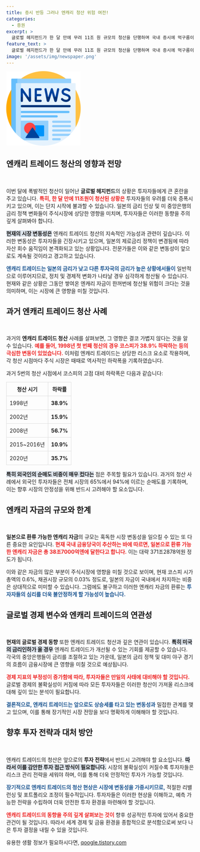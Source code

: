 ```yaml
---
title: 증시 반등 그러나 엔캐리 청산 위험 여전!
categories:
  - 증권
excerpt: >
  글로벌 헤지펀드가 한 달 만에 무려 11조 원 규모의 청산을 단행하며 국내 증시에 먹구름이 드리웠습니다. 일본의 금리 인상과 미국의 경기 우려로 엔캐리 트레이드가 재편되고 있으며, 변동성은 계속될 것으로 예상됩니다.
feature_text: >
  글로벌 헤지펀드가 한 달 만에 무려 11조 원 규모의 청산을 단행하며 국내 증시에 먹구름이 드리웠습니다. 일본의 금리 인상과 미국의 경기 우려로 엔캐리 트레이드가 재편되고 있으며, 변동성은 계속될 것으로 예상됩니다.
image: '/assets/img/newspaper.png'
---
```


<p><img src="/assets/img/newspaper.png" alt="kimp 속보" /></p>

<h2 data-ke-size="size26">엔캐리 트레이드 청산의 영향과 전망</h2>

<p data-ke-size="size16">&nbsp;</p>

<p>이번 달에 폭발적인 청산이 일어난 <b>글로벌 헤지펀드</b>의 상황은 투자자들에게 큰 혼란을 주고 있습니다. <b><span style="color: #ee2323;">특히, 한 달 만에 11조원이 청산된 상황은</span></b> 투자자들의 우려를 더욱 증폭시키고 있으며, 이는 단지 시작에 불과할 수 있습니다. 일본의 금리 인상 및 미 중앙은행의 금리 정책 변화들이 주식시장에 상당한 영향을 미치며, 투자자들은 이러한 동향을 주의 깊게 살펴봐야 합니다.</p>

<p><b><span style="background-color: #21538527;">현재의 시장 변동성은</span></b> 엔캐리 트레이드 청산의 지속적인 가능성과 관련이 깊습니다. 이러한 변동성은 투자자들을 긴장시키고 있으며, 일본의 제로금리 정책이 변경됨에 따라 자산 회수 움직임이 본격화되고 있는 상황입니다. 전문가들은 이와 같은 변동성이 앞으로도 계속될 것이라고 경고하고 있습니다. </p>

<p><b><span style="color: #1a5490;">엔캐리 트레이드는 일본의 금리가 낮고 다른 투자국의 금리가 높은 상황에서들이</span></b> 일반적으로 이루어지므로, 정치 및 경제적 변화가 나타날 경우 심각하게 청산될 수 있습니다. 현재와 같은 상황은 그동안 쌓여온 엔캐리 자금이 한꺼번에 청산될 위험이 크다는 것을 의미하며, 이는 시장에 큰 영향을 미칠 것입니다.</p>

<h2 data-ke-size="size26">과거 엔캐리 트레이드 청산 사례</h2>

<p data-ke-size="size16">&nbsp;</p>

<p>과거의 <b>엔캐리 트레이드 청산</b> 사례를 살펴보면, 그 영향은 결코 가볍지 않다는 것을 알 수 있습니다. <b><span style="color: #ee2323;">예를 들어, 1998년 첫 번째 청산의 경우 코스피가 38.9% 하락하는 등의 극심한 변동이 있었습니다.</span></b> 이처럼 엔캐리 트레이드는 상당한 리스크 요소로 작용하며, 각 청산 시점마다 주식 시장은 때때로 역사적인 하락폭을 기록하였습니다.</p>

<p>과거 5번의 청산 시점에서 코스피의 고점 대비 하락폭은 다음과 같습니다:</p>

<table style="width: 100%; border-collapse: collapse;">
  <tr>
    <th style="border: 1px solid #ddd; padding: 8px;">청산 시기</th>
    <th style="border: 1px solid #ddd; padding: 8px;">하락률</th>
  </tr>
  <tr>
    <td style="border: 1px solid #ddd; padding: 8px;">1998년</td>
    <td style="border: 1px solid #ddd; padding: 8px; text-align: center;"><b>38.9%</b></td>
  </tr>
  <tr>
    <td style="border: 1px solid #ddd; padding: 8px;">2002년</td>
    <td style="border: 1px solid #ddd; padding: 8px; text-align: center;"><b>15.9%</b></td>
  </tr>
  <tr>
    <td style="border: 1px solid #ddd; padding: 8px;">2008년</td>
    <td style="border: 1px solid #ddd; padding: 8px; text-align: center;"><b>56.7%</b></td>
  </tr>
  <tr>
    <td style="border: 1px solid #ddd; padding: 8px;">2015~2016년</td>
    <td style="border: 1px solid #ddd; padding: 8px; text-align: center;"><b>10.9%</b></td>
  </tr>
  <tr>
    <td style="border: 1px solid #ddd; padding: 8px;">2020년</td>
    <td style="border: 1px solid #ddd; padding: 8px; text-align: center;"><b>35.7%</b></td>
  </tr>
</table>

<p><b><span style="background-color: #21538527;">특히 외국인의 순매도 비중이 매우 컸다는</span></b> 점은 주목할 필요가 있습니다. 과거의 청산 사례에서 외국인 투자자들은 전체 시장의 65%에서 94%에 이르는 순매도를 기록하며, 이는 향후 시장의 안정성을 위해 반드시 고려해야 할 요소입니다.</p>

<h2 data-ke-size="size26">엔캐리 자금의 규모와 한계</h2>

<p data-ke-size="size16">&nbsp;</p>

<p><b>일본으로 환류 가능한 엔캐리 자금</b>의 규모는 혹독한 시장 변동성을 일으킬 수 있는 또 다른 중요한 요인입니다. <b><span style="color: #ee2323;">현재 국내 금융당국이 추산하는 바에 따르면, 일본으로 환류 가능한 <b>엔캐리 자금은 총 38조7000억엔</b>에 달한다고 합니다.</span></b> 이는 대략 371조2878억원 정도가 됩니다.</p>

<p>이와 같은 자금의 많은 부분이 주식시장에 영향을 미칠 것으로 보이며, 현재 코스피 시가총액의 0.6%, 채권시장 규모의 0.03% 정도로, 일본의 자금이 국내에서 차지하는 비중은 상대적으로 미미할 수 있습니다. 그럼에도 불구하고 이러한 엔캐리 자금의 환류는 <b><span style="color: #1a5490;">투자자들의 심리를 더욱 불안정하게 할 가능성이 높습니다.</span></b></p>

<h2 data-ke-size="size26">글로벌 경제 변수와 엔캐리 트레이드의 연관성</h2>

<p data-ke-size="size16">&nbsp;</p>

<p><b>현재의 글로벌 경제 동향</b> 또한 엔캐리 트레이드 청산과 깊은 연관이 있습니다. <b><span style="background-color: #21538527;">특히 미국의 금리인하가 올 경우</span></b> 엔캐리 트레이드가 개선될 수 있는 기회를 제공할 수 있습니다. 각국의 중앙은행들이 금리를 조절하고 있는 가운데, 일본의 금리 정책 및 대미 야구 경기의 흐름이 금융시장에 큰 영향을 미칠 것으로 예상됩니다.</p>

<p><b><span style="color: #ee2323;">경제 지표의 부정성이 증가함에 따라, 투자자들은 만일의 사태에 대비해야 할 것입니다.</span></b> 글로벌 경제의 불확실성이 커짐에 따라 모든 투자자들은 이러한 청산이 가져올 리스크에 대해 깊이 있는 분석이 필요합니다.</p>

<p><b><span style="color: #1a5490;">결론적으로, 엔캐리 트레이드는 앞으로도 상승세를 타고 있는 변동성과</span></b> 밀접한 관계를 맺고 있으며, 이를 통해 장기적인 시장 전망을 보다 명확하게 이해해야 할 것입니다. </p>

<h2 data-ke-size="size26">향후 투자 전략과 대처 방안</h2>

<p data-ke-size="size16">&nbsp;</p>

<p>엔캐리 트레이드의 청산은 앞으로의 <b>투자 전략</b>에서 반드시 고려해야 할 요소입니다. <b><span style="background-color: #21538527;">따라서 이를 감안한 투자 접근 방식이 필요합니다.</span></b> 시장의 불확실성이 커질수록 투자자들은 리스크 관리 전략을 세워야 하며, 이를 통해 더욱 안정적인 투자가 가능할 것입니다.</p>

<p><b><span style="color: #1a5490;">장기적으로 엔캐리 트레이드의 청산 현상은 시장에 변동성을 가중시키므로,</span></b> 적절한 리밸런싱 및 포트폴리오 조정이 필수적입니다. 투자자들은 이러한 현상을 이해하고, 예측 가능한 전략을 수립하여 더욱 안전한 투자 환경을 마련해야 할 것입니다. </p>

<p><b><span style="color: #ee2323;">엔캐리 트레이드의 동향을 주의 깊게 살펴보는 것이</span></b> 향후 성공적인 투자에 있어서 중요한 관건이 될 것입니다. 따라서 세계 경제 및 금융 환경을 종합적으로 분석함으로써 보다 나은 투자 결정을 내릴 수 있을 것입니다.</p>
유용한 생활 정보가 필요하시다면, <a href="https://qoogle.tistory.com" rel="dofollow">qoogle.tistory.com</a>


